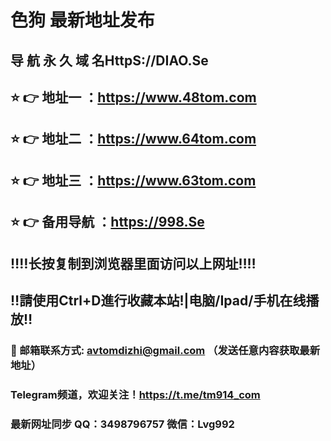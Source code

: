 # 色狗 最新地址发布 
## 导 航 永 久 域 名HttpS://DIAO.Se
## ⭐️ 👉 地址一 ：https://www.48tom.com
## ⭐️ 👉 地址二 ：https://www.64tom.com
## ⭐️ 👉 地址三 ：https://www.63tom.com
## ⭐️ 👉 备用导航 ：https://998.Se
## ‼️‼️长按复制到浏览器里面访问以上网址‼️‼️
## ‼️請使用Ctrl+D進行收藏本站!|电脑/Ipad/手机在线播放‼️
### 📧 邮箱联系方式: avtomdizhi@gmail.com （发送任意内容获取最新地址）
### Telegram频道，欢迎关注！https://t.me/tm914_com
### 最新网址同步 QQ：3498796757 微信：Lvg992
